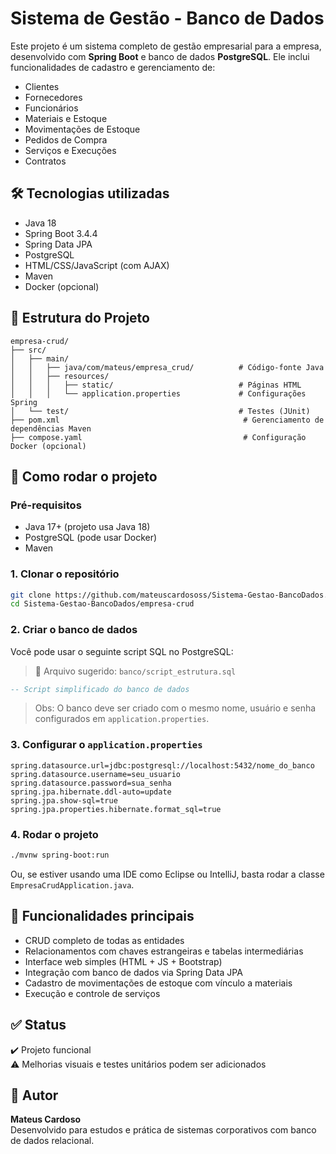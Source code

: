 # Sistema de Gestão - Banco de Dados

Este projeto é um sistema completo de gestão empresarial para a empresa, desenvolvido com **Spring Boot** e banco de dados **PostgreSQL**. Ele inclui funcionalidades de cadastro e gerenciamento de:

- Clientes
- Fornecedores
- Funcionários
- Materiais e Estoque
- Movimentações de Estoque
- Pedidos de Compra
- Serviços e Execuções
- Contratos

## 🛠️ Tecnologias utilizadas

- Java 18
- Spring Boot 3.4.4
- Spring Data JPA
- PostgreSQL
- HTML/CSS/JavaScript (com AJAX)
- Maven
- Docker (opcional)

## 📂 Estrutura do Projeto

```
empresa-crud/
├── src/
│   ├── main/
│   │   ├── java/com/mateus/empresa_crud/          # Código-fonte Java
│   │   ├── resources/
│   │   │   ├── static/                            # Páginas HTML
│   │   │   └── application.properties             # Configurações Spring
│   └── test/                                      # Testes (JUnit)
├── pom.xml                                         # Gerenciamento de dependências Maven
├── compose.yaml                                    # Configuração Docker (opcional)
```

## 🧪 Como rodar o projeto

### Pré-requisitos

- Java 17+ (projeto usa Java 18)
- PostgreSQL (pode usar Docker)
- Maven

### 1. Clonar o repositório

```bash
git clone https://github.com/mateuscardososs/Sistema-Gestao-BancoDados.git
cd Sistema-Gestao-BancoDados/empresa-crud
```

### 2. Criar o banco de dados

Você pode usar o seguinte script SQL no PostgreSQL:

> 📁 Arquivo sugerido: `banco/script_estrutura.sql`

```sql
-- Script simplificado do banco de dados
```

> Obs: O banco deve ser criado com o mesmo nome, usuário e senha configurados em `application.properties`.

### 3. Configurar o `application.properties`

```properties
spring.datasource.url=jdbc:postgresql://localhost:5432/nome_do_banco
spring.datasource.username=seu_usuario
spring.datasource.password=sua_senha
spring.jpa.hibernate.ddl-auto=update
spring.jpa.show-sql=true
spring.jpa.properties.hibernate.format_sql=true
```

### 4. Rodar o projeto

```bash
./mvnw spring-boot:run
```

Ou, se estiver usando uma IDE como Eclipse ou IntelliJ, basta rodar a classe `EmpresaCrudApplication.java`.

## 🚀 Funcionalidades principais

- CRUD completo de todas as entidades
- Relacionamentos com chaves estrangeiras e tabelas intermediárias
- Interface web simples (HTML + JS + Bootstrap)
- Integração com banco de dados via Spring Data JPA
- Cadastro de movimentações de estoque com vínculo a materiais
- Execução e controle de serviços

## ✅ Status

✔️ Projeto funcional  
⚠️ Melhorias visuais e testes unitários podem ser adicionados  

## 🧠 Autor

**Mateus Cardoso**  
Desenvolvido para estudos e prática de sistemas corporativos com banco de dados relacional.
